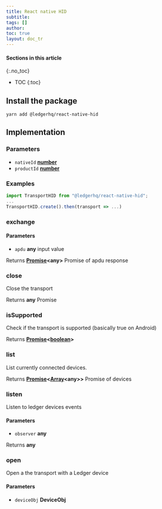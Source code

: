 ```yaml
---
title: React native HID
subtitle:
tags: []
author:
toc: true
layout: doc_tr
---
```


#### Sections in this article
{:.no_toc}
* TOC
{:toc}

## Install the package

`yarn add @ledgerhq/react-native-hid`

## Implementation

### Parameters

-   `nativeId` **[number](https://developer.mozilla.org/docs/Web/JavaScript/Reference/Global_Objects/Number)**
-   `productId` **[number](https://developer.mozilla.org/docs/Web/JavaScript/Reference/Global_Objects/Number)**

### Examples

```js
import TransportHID from "@ledgerhq/react-native-hid";
...
TransportHID.create().then(transport => ...)
```

### exchange

#### Parameters

-   `apdu` **any** input value

Returns **[Promise](https://developer.mozilla.org/docs/Web/JavaScript/Reference/Global_Objects/Promise)&lt;any>** Promise of apdu response

### close

Close the transport

Returns **any** Promise

### isSupported

Check if the transport is supported (basically true on Android)

Returns **[Promise](https://developer.mozilla.org/docs/Web/JavaScript/Reference/Global_Objects/Promise)&lt;[boolean](https://developer.mozilla.org/docs/Web/JavaScript/Reference/Global_Objects/Boolean)>**

### list

List currently connected devices.

Returns **[Promise](https://developer.mozilla.org/docs/Web/JavaScript/Reference/Global_Objects/Promise)&lt;[Array](https://developer.mozilla.org/docs/Web/JavaScript/Reference/Global_Objects/Array)&lt;any>>** Promise of devices

### listen

Listen to ledger devices events

#### Parameters

-   `observer` **any**

Returns **any**

### open

Open a the transport with a Ledger device

#### Parameters

-   `deviceObj` **DeviceObj**
